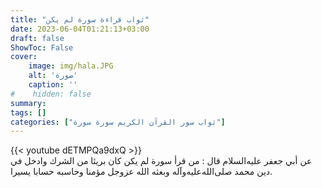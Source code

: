```yaml
---
title: "ثواب قراءة سورة لم يكن"
date: 2023-06-04T01:21:13+03:00
draft: false
ShowToc: False
cover:
    image: img/hala.JPG
    alt: 'صورة'
    caption: ''
#    hidden: false
summary: 
tags: []
categories: ["ثواب سور القرآن الكريم سورة سورة"]
---
```

{{< youtube dETMPQa9dxQ >}} 
<br>
عن أبي جعفر عليه‌السلام قال : من قرأ سورة لم يكن كان بريئا من
الشرك وادخل في دين محمد صلى‌الله‌عليه‌وآله وبعثه الله عزوجل مؤمنا وحاسبه حسابا
يسيرا.

